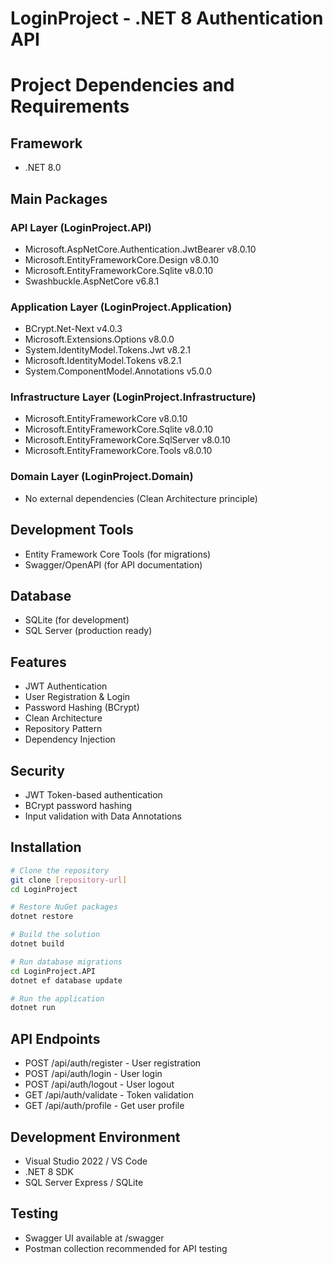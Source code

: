 # LoginProject - .NET 8 Authentication API
# Project Dependencies and Requirements

## Framework
- .NET 8.0

## Main Packages

### API Layer (LoginProject.API)
- Microsoft.AspNetCore.Authentication.JwtBearer v8.0.10
- Microsoft.EntityFrameworkCore.Design v8.0.10
- Microsoft.EntityFrameworkCore.Sqlite v8.0.10
- Swashbuckle.AspNetCore v6.8.1

### Application Layer (LoginProject.Application)
- BCrypt.Net-Next v4.0.3
- Microsoft.Extensions.Options v8.0.0
- System.IdentityModel.Tokens.Jwt v8.2.1
- Microsoft.IdentityModel.Tokens v8.2.1
- System.ComponentModel.Annotations v5.0.0

### Infrastructure Layer (LoginProject.Infrastructure)
- Microsoft.EntityFrameworkCore v8.0.10
- Microsoft.EntityFrameworkCore.Sqlite v8.0.10
- Microsoft.EntityFrameworkCore.SqlServer v8.0.10
- Microsoft.EntityFrameworkCore.Tools v8.0.10

### Domain Layer (LoginProject.Domain)
- No external dependencies (Clean Architecture principle)

## Development Tools
- Entity Framework Core Tools (for migrations)
- Swagger/OpenAPI (for API documentation)

## Database
- SQLite (for development)
- SQL Server (production ready)

## Features
- JWT Authentication
- User Registration & Login
- Password Hashing (BCrypt)
- Clean Architecture
- Repository Pattern
- Dependency Injection

## Security
- JWT Token-based authentication
- BCrypt password hashing
- Input validation with Data Annotations

## Installation
```bash
# Clone the repository
git clone [repository-url]
cd LoginProject

# Restore NuGet packages
dotnet restore

# Build the solution
dotnet build

# Run database migrations
cd LoginProject.API
dotnet ef database update

# Run the application
dotnet run
```

## API Endpoints
- POST /api/auth/register - User registration
- POST /api/auth/login - User login
- POST /api/auth/logout - User logout
- GET /api/auth/validate - Token validation
- GET /api/auth/profile - Get user profile

## Development Environment
- Visual Studio 2022 / VS Code
- .NET 8 SDK
- SQL Server Express / SQLite

## Testing
- Swagger UI available at /swagger
- Postman collection recommended for API testing
